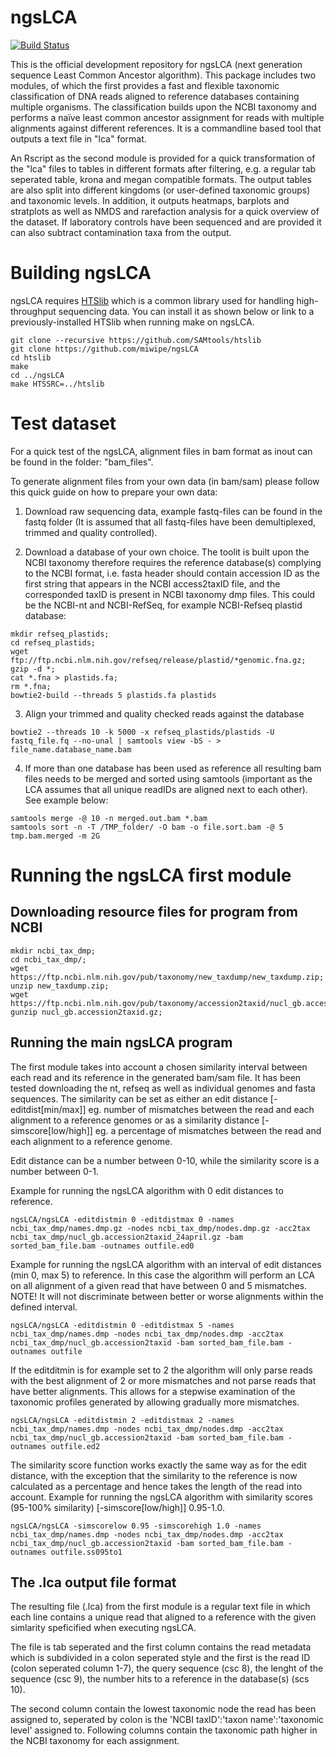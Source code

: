 # ngsLCA
[![Build Status](https://travis-ci.org/miwipe/ngsLCA.svg?branch=master)](https://travis-ci.org/miwipe/ngsLCA)

This is the official development repository for ngsLCA (next generation sequence Least Common Ancestor algorithm). This package includes two modules, of which the first provides a fast and flexible taxonomic classification of DNA reads aligned to reference databases containing multiple organisms. The classification builds upon the NCBI taxonomy and performs a naïve least common ancestor assignment for reads with multiple alignments against different references. It is a commandline based tool that outputs a text file in "lca" format. 

An Rscript as the second module is provided for a quick transformation of the "lca" files to tables in different formats after filtering, e.g. a regular tab seperated table, krona and megan compatible formats. The output tables are also split into different kingdoms (or user-defined taxonomic groups) and taxonomic levels. In addition, it outputs 
heatmaps, barplots and stratplots as well as NMDS and rarefaction analysis for a quick overview of the dataset. If laboratory controls have been sequenced and are provided it can also subtract contamination taxa from the output. 

# Building ngsLCA
ngsLCA requires [HTSlib](https://github.com/samtools/htslib) which is a common library used for handling high-throughput sequencing data. You can install it as shown below or link to a previously-installed HTSlib when running make on ngsLCA.  


```
git clone --recursive https://github.com/SAMtools/htslib
git clone https://github.com/miwipe/ngsLCA
cd htslib
make
cd ../ngsLCA
make HTSSRC=../htslib
```
# Test dataset
For a quick test of the ngsLCA, alignment files in bam format as inout can be found in the folder: "bam_files".

To generate alignment files from your own data (in bam/sam) please follow this quick guide on how to prepare your own data:

1. Download raw sequencing data, example fastq-files can be found in the fastq folder (It is assumed that all fastq-files have been demultiplexed, trimmed and quality controlled). 

2. Download a database of your own choice. The toolit is built upon the NCBI taxonomy therefore requires the reference database(s) complying to the NCBI format, i.e. fasta header should contain accession ID as the first string that appears in the NCBI access2taxID file, and the corresponded taxID is present in NCBI taxonomy dmp files. This could be the NCBI-nt and NCBI-RefSeq, for example NCBI-Refseq plastid database: 

```
mkdir refseq_plastids;
cd refseq_plastids;
wget ftp://ftp.ncbi.nlm.nih.gov/refseq/release/plastid/*genomic.fna.gz;
gzip -d *;
cat *.fna > plastids.fa;
rm *.fna;
bowtie2-build --threads 5 plastids.fa plastids 
```

3. Align your trimmed and quality checked reads against the database 
```
bowtie2 --threads 10 -k 5000 -x refseq_plastids/plastids -U fastq_file.fq --no-unal | samtools view -bS - > file_name.database_name.bam
```

4. If more than one database has been used as reference all resulting bam files needs to be merged and sorted using samtools (important as the LCA assumes that all unique readIDs are aligned next to each other). See example below:

```
samtools merge -@ 10 -n merged.out.bam *.bam
samtools sort -n -T /TMP_folder/ -O bam -o file.sort.bam -@ 5 tmp.bam.merged -m 2G
```

# Running the ngsLCA first module
## Downloading resource files for program from NCBI 
```
mkdir ncbi_tax_dmp;
cd ncbi_tax_dmp/;
wget https://ftp.ncbi.nlm.nih.gov/pub/taxonomy/new_taxdump/new_taxdump.zip;
unzip new_taxdump.zip;
wget https://ftp.ncbi.nlm.nih.gov/pub/taxonomy/accession2taxid/nucl_gb.accession2taxid.gz;
gunzip nucl_gb.accession2taxid.gz;
```

## Running the main ngsLCA program
The first module takes into account a chosen similarity interval between each read and its reference in the generated bam/sam file. It has been tested downloading the nt, refseq as well as individual genomes and fasta sequences. The similarity can be set as either an edit distance [-editdist[min/max]] eg. number of mismatches between the read and each alignment to a reference genomes or as a similarity distance [-simscore[low/high]] eg. a percentage of mismatches between the read and each alignment to a reference genome.

Edit distance can be a number between 0-10, while the similarity score is a number between 0-1. 

Example for running the ngsLCA algorithm with 0 edit distances to reference.
```
ngsLCA/ngsLCA -editdistmin 0 -editdistmax 0 -names ncbi_tax_dmp/names.dmp.gz -nodes ncbi_tax_dmp/nodes.dmp.gz -acc2tax ncbi_tax_dmp/nucl_gb.accession2taxid_24april.gz -bam sorted_bam_file.bam -outnames outfile.ed0
```

Example for running the ngsLCA algorithm with an interval of edit distances (min 0, max 5) to reference. In this case the algorithm will perform an LCA on all alignment of a given read that have between 0 and 5 mismatches. NOTE! It will not discriminate between better or worse alignments within the defined interval.
```
ngsLCA/ngsLCA -editdistmin 0 -editdistmax 5 -names ncbi_tax_dmp/names.dmp -nodes ncbi_tax_dmp/nodes.dmp -acc2tax ncbi_tax_dmp/nucl_gb.accession2taxid -bam sorted_bam_file.bam -outnames outfile
```
If the editditmin is for example set to 2 the algorithm will only parse reads with the best alignment of 2 or more mismatches and not parse reads that have better alignments. This allows for a stepwise examination of the taxonomic profiles generated by allowing gradually more mismatches. 
```
ngsLCA/ngsLCA -editdistmin 2 -editdistmax 2 -names ncbi_tax_dmp/names.dmp -nodes ncbi_tax_dmp/nodes.dmp -acc2tax ncbi_tax_dmp/nucl_gb.accession2taxid -bam sorted_bam_file.bam -outnames outfile.ed2
```
The similarity score function works exactly the same way as for the edit distance, with the exception that the similarity to the reference is now calculated as a percentage and hence takes the length of the read into account. Example for running the ngsLCA algorithm with similarity scores (95-100% similarity) [-simscore[low/high]] 0.95-1.0. 
```
ngsLCA/ngsLCA -simscorelow 0.95 -simscorehigh 1.0 -names ncbi_tax_dmp/names.dmp -nodes ncbi_tax_dmp/nodes.dmp -acc2tax ncbi_tax_dmp/nucl_gb.accession2taxid -bam sorted_bam_file.bam -outnames outfile.ss095to1
```

## The .lca output file format
The resulting file (.lca) from the first module is a regular text file in which each line contains a unique read that aligned to a reference with the given simlarity speficified when executing ngsLCA. 

The file is tab seperated and the first column contains the read metadata which is subdivided in a colon seperated style and the first is the read ID (colon seperated column 1-7), the query sequence (csc 8), the lenght of the sequence (csc 9), the number hits to a reference in the database(s) (scs 10). 

The second column contain the lowest taxonomic node the read has been assigned to, seperated by colon is the 'NCBI taxID':'taxon name':'taxonomic level' assigned to. Following columns contain the taxonomic path higher in the NCBI taxonomy for each assignment. 
